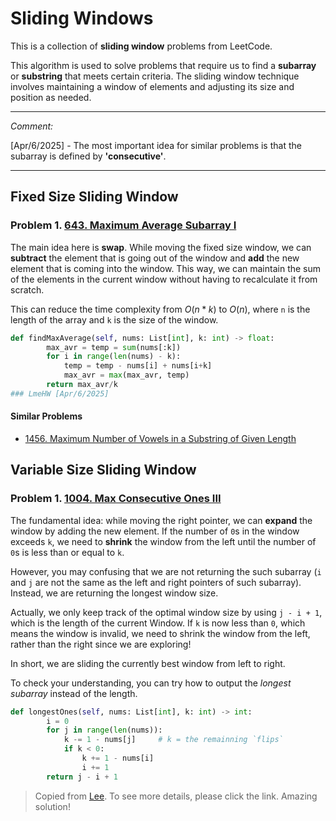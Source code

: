 # Sliding Windows
This is a collection of **sliding window** problems from LeetCode.

This algorithm is used to solve problems that require us to find a **subarray** or **substring** that meets certain criteria. The sliding window technique involves maintaining a window of elements and adjusting its size and position as needed.

---

*Comment:*

[Apr/6/2025] - The most important idea for similar problems is that the subarray is defined by **'consecutive'**.

---

## Fixed Size Sliding Window
### Problem 1. [643. Maximum Average Subarray I](https://leetcode.com/problems/maximum-average-subarray-i/)

The main idea here is **swap**. While moving the fixed size window, we can **subtract** the element that is going out of the window and **add** the new element that is coming into the window. This way, we can maintain the sum of the elements in the current window without having to recalculate it from scratch.

This can reduce the time complexity from $O(n*k)$ to $O(n)$, where `n` is the length of the array and `k` is the size of the window.
```python
def findMaxAverage(self, nums: List[int], k: int) -> float:
        max_avr = temp = sum(nums[:k])
        for i in range(len(nums) - k):
            temp = temp - nums[i] + nums[i+k]
            max_avr = max(max_avr, temp)
        return max_avr/k
### LmeHW [Apr/6/2025]
```

#### Similar Problems
- [1456. Maximum Number of Vowels in a Substring of Given Length](https://leetcode.com/problems/maximum-number-of-vowels-in-a-substring-of-given-length/)

## Variable Size Sliding Window
### Problem 1. [1004. Max Consecutive Ones III](https://leetcode.com/problems/max-consecutive-ones-iii/)

The fundamental idea: while moving the right pointer, we can **expand** the window by adding the new element. If the number of `0`s in the window exceeds `k`, we need to **shrink** the window from the left until the number of `0`s is less than or equal to `k`.

However, you may confusing that we are not returning the such subarray (`i` and `j` are not the same as the left and right pointers of such subarray). Instead, we are returning the longest window size. 

Actually, we only keep track of the optimal window size by using `j - i + 1`, which is the length of the current Window. If `k` is now less than `0`, which means the window is invalid, we need to shrink the window from the left, rather than the right since we are exploring! 

In short, we are sliding the currently best window from left to right.

To check your understanding, you can try how to output the *longest subarray* instead of the length. 
```python
def longestOnes(self, nums: List[int], k: int) -> int:
        i = 0
        for j in range(len(nums)):
            k -= 1 - nums[j]     # k = the remainning `flips`
            if k < 0:
                k += 1 - nums[i]
                i += 1
        return j - i + 1
```
> Copied from [Lee](https://leetcode.com/problems/max-consecutive-ones-iii/solutions/247564/java-c-python-sliding-window). To see more details, please click the link. Amazing solution!